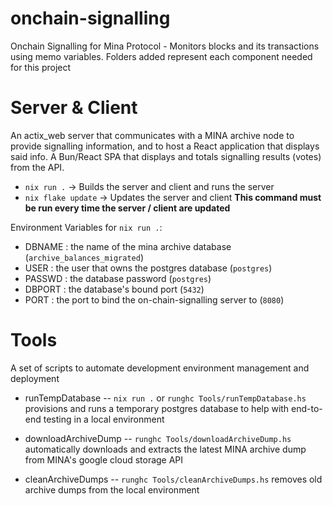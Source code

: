 # onchain-signalling
Onchain Signalling for Mina Protocol - Monitors blocks and its transactions using memo variables.
Folders added represent each component needed for this project 

# Server & Client
An actix_web server that communicates with a MINA archive node to provide signalling information, and to host a React application that displays said info.
A Bun/React SPA that displays and totals signalling results (votes) from the API.

* `nix run .` -> Builds the server and client and runs the server
* `nix flake update` -> Updates the server and client **This command must be run every time the server / client are updated**

Environment Variables for `nix run .`:
* DBNAME : the name of the mina archive database (`archive_balances_migrated`)
* USER : the user that owns the postgres database (`postgres`)
* PASSWD : the database password (`postgres`)
* DBPORT : the database's bound port (`5432`)
* PORT : the port to bind the on-chain-signalling server to (`8080`)


# Tools
A set of scripts to automate development environment management and deployment

* runTempDatabase -- `nix run .` or `runghc Tools/runTempDatabase.hs`
provisions and runs a temporary postgres database to help with end-to-end testing in a local environment

* downloadArchiveDump -- `runghc Tools/downloadArchiveDump.hs`
automatically downloads and extracts the latest MINA archive dump from MINA's google cloud storage API

* cleanArchiveDumps -- `runghc Tools/cleanArchiveDumps.hs`
removes old archive dumps from the local environment
